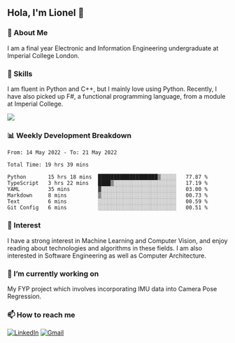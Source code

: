 ## Hola, I'm Lionel 👋

### 🚀 About Me
I am a final year Electronic and Information Engineering undergraduate at Imperial College London. 

### 🔨 Skills 
I am fluent in Python and C++, but I mainly love using Python. Recently, I have also picked up F#, a functional programming language, from a module at Imperial College. 

<img src="https://github-readme-stats.vercel.app/api?username=sytan98&&show_icons=true&title_color=ffffff&icon_color=bb2acf&text_color=daf7dc&bg_color=151515">

### 📊 Weekly Development Breakdown
<!--START_SECTION:waka-->

```text
From: 14 May 2022 - To: 21 May 2022

Total Time: 19 hrs 39 mins

Python       15 hrs 18 mins  ███████████████████▒░░░░░   77.87 %
TypeScript   3 hrs 22 mins   ████▒░░░░░░░░░░░░░░░░░░░░   17.19 %
YAML         35 mins         ▓░░░░░░░░░░░░░░░░░░░░░░░░   03.00 %
Markdown     8 mins          ▒░░░░░░░░░░░░░░░░░░░░░░░░   00.73 %
Text         6 mins          ░░░░░░░░░░░░░░░░░░░░░░░░░   00.59 %
Git Config   6 mins          ░░░░░░░░░░░░░░░░░░░░░░░░░   00.51 %
```

<!--END_SECTION:waka-->

### 🌱 Interest 
I have a strong interest in Machine Learning and Computer Vision, and enjoy reading about technologies and algorithms in these fields. I am also interested in Software Engineering as well as Computer Architecture.

### 🔭 I’m currently working on 
My FYP project which involves incorporating IMU data into Camera Pose Regression. 

### 📫 How to reach me
[![LinkedIn](https://img.shields.io/badge/linkedin-%230077B5.svg?style=for-the-badge&logo=linkedin&logoColor=white)](https://www.linkedin.com/in/si-yu-lionel-tan-28a414105/)
[![Gmail](https://img.shields.io/badge/Gmail-D14836?style=for-the-badge&logo=gmail&logoColor=white)](mailto:tansiyu1@gmail.com)
